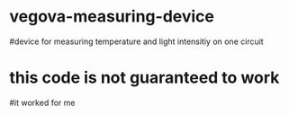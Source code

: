 # vegova-measuring-device

#device for measuring temperature and light intensitiy on one circuit

# this code is not guaranteed to work
 #it worked for me
 
